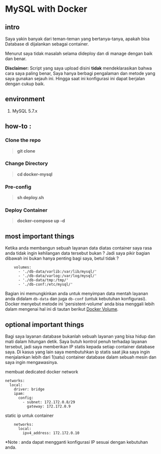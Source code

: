 # MySQL with Docker

## intro
Saya yakin banyak dari teman-teman yang bertanya-tanya, apakah bisa Database di dijalankan sebagai container.

Menurut saya tidak masalah selama dideploy dan di manage dengan baik dan benar.

**Disclaimer:**
Script yang saya upload disini **tidak** mendeklarasikan bahwa cara saya paling benar, Saya hanya berbagi pengalaman dan metode yang saya gunakan sejauh ini. Hingga saat ini konfigurasi ini dapat berjalan dengan cukup baik.

## environment
1. MySQL 5.7.x

## how-to :
### Clone the repo
>**git clone**
### Change Directory
>**cd docker-mysql**
### Pre-config
>**sh deploy.sh**
### Deploy Container
>**docker-compose up -d**

## most important things
Ketika anda membangun sebuah layanan data diatas container saya rasa anda tidak ingin kehilangan data tersebut bukan ?
Jadi saya pikir bagian dibawah ini bukan hanya penting bagi saya, betul tidak ?
```
    volumes:
      - './db-data/varlib:/var/lib/mysql/'
      - './db-data/varlog:/var/log/mysql/'
      - './db-data/tmp:/tmp/'
      - './db-conf:/etc/mysql/'
```
Bagian ini memungkinkan anda untuk menyimpan data mentah layanan anda didalam `db-data` dan juga `db-conf` (untuk kebutuhan konfigurasi). Docker menyebut metode ini 'persistent-volume' anda bisa menggali lebih dalam mengenai hal ini di tautan berikut [Docker Volume](https://docs.docker.com/storage/volumes/).

## optional important things
Bagi saya layanan database bukanlah sebuah layanan yang bisa hidup dan mati dalam hitungan detik.
Saya butuh kontrol penuh terhadap layanan tersebut, jadi saya memberikan IP statis kepada setiap container database saya.
Di kasus yang lain saya membutuhkan ip statis saat jika saya ingin menjalankan lebih dari 1(satu) container database dalam sebuah mesin dan saya ingin mengawasinya.

membuat dedicated docker network
```
networks:
  local:
    driver: bridge
    ipam:
      config:
        - subnet: 172.172.0.8/29
          gateway: 172.172.0.9
```
static ip untuk container
```
    networks:
      local:
        ipv4_address: 172.172.0.10
```
*Note : anda dapat mengganti konfigurasi IP sesuai dengan kebutuhan anda.